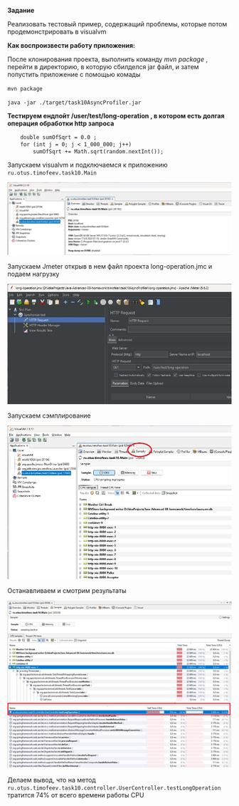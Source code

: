 **Задание**

Реализовать тестовый пример, содержащий проблемы, которые потом продемонстрировать в visualvm

**Как воспроизвести работу приложения:**

После клонирования проекта, выполнить команду _mvn package_ , перейти в директорию, в которую сбилделся jar файл,
и затем попустить приложение с помощью комады

`mvn package`

`java -jar ./target/task10AsyncProfiler.jar`

**Тестируем ендпойт /user/test/long-operation , в котором есть долгая операция обработки http запроса**

```
    double sumOfSqrt = 0.0 ;
    for (int j = 0; j < 1_000_000; j++)
        sumOfSqrt += Math.sqrt(random.nextInt());
```

Запускаем visualvm и подключаемся к приложению `ru.otus.timofeev.task10.Main`

![](screenshots/2.jpg)

Запускаем Jmeter открыв в нем файл проекта long-operation.jmc и подаем нагрузку

![](screenshots/1.jpg)

Запускаем сэмплирование

![](screenshots/3.jpg)

Останавливаем и смотрим результаты

![](screenshots/4.jpg)

Делаем вывод, что на метод `ru.otus.timofeev.task10.controller.UserController.testLongOperation` тратится 74% от всего 
времени работы CPU